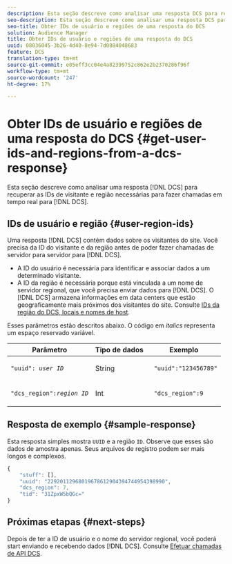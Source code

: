 ```yaml
---
description: Esta seção descreve como analisar uma resposta DCS para recuperar as IDs de visitante e região necessárias para fazer chamadas em tempo real para o DCS.
seo-description: Esta seção descreve como analisar uma resposta DCS para recuperar as IDs de visitante e região necessárias para fazer chamadas em tempo real para o DCS.
seo-title: Obter IDs de usuário e regiões de uma resposta do DCS
solution: Audience Manager
title: Obter IDs de usuário e regiões de uma resposta do DCS
uuid: 08036045-3b26-4d40-8e94-7d0884048683
feature: DCS
translation-type: tm+mt
source-git-commit: e05eff3cc04e4a82399752c862e2b2370286f96f
workflow-type: tm+mt
source-wordcount: '247'
ht-degree: 17%

---
```



# Obter IDs de usuário e regiões de uma resposta do DCS {#get-user-ids-and-regions-from-a-dcs-response}

Esta seção descreve como analisar uma resposta [!DNL DCS] para recuperar as IDs de visitante e região necessárias para fazer chamadas em tempo real para [!DNL DCS].

## IDs de usuário e região {#user-region-ids}

Uma resposta [!DNL DCS] contém dados sobre os visitantes do site. Você precisa da ID do visitante e da região antes de poder fazer chamadas de servidor para servidor para [!DNL DCS].

* A ID do usuário é necessária para identificar e associar dados a um determinado visitante.
* A ID da região é necessária porque está vinculada a um nome de servidor regional, que você precisa enviar dados para [!DNL DCS]. O [!DNL DCS] armazena informações em data centers que estão geograficamente mais próximos dos visitantes do site. Consulte [IDs da região do DCS, locais e nomes de host](../../../api/dcs-intro/dcs-api-reference/dcs-regions.md).

Esses parâmetros estão descritos abaixo. O código em *italics* representa um espaço reservado variável.

<table id="table_822C02D5978348DCB7153001882D397C"> 
 <thead> 
  <tr> 
   <th colname="col1" class="entry"> Parâmetro </th> 
   <th colname="col2" class="entry"> Tipo de dados </th> 
   <th colname="col3" class="entry"> Exemplo </th> 
  </tr> 
 </thead>
 <tbody> 
  <tr> 
   <td colname="col1"> <p><code>"uuid": <i>user ID</i></code> </p> </td> 
   <td colname="col2"> <p>String   </p> </td> 
   <td colname="col3"> <p> <code> "uuid":"123456789"</code> </p> </td> 
  </tr> 
  <tr> 
   <td colname="col1"> <p><code>"dcs_region":<i>region ID</i></code> </p> </td> 
   <td colname="col2"> <p>Int </p> </td> 
   <td colname="col3"> <p> <code> "dcs_region":9</code> </p> </td> 
  </tr> 
 </tbody> 
</table>

## Resposta de exemplo {#sample-response}

Esta resposta simples mostra `UUID` e a região `ID`. Observe que esses são dados de amostra apenas. Seus arquivos de registro podem ser mais longos e complexos.

```js
{
    "stuff": [],
    "uuid": "22920112968019678612904394744954398990",
    "dcs_region": 7,
    "tid": "31ZpxW5bQGc="
}
```

## Próximas etapas {#next-steps}

Depois de ter a ID de usuário e o nome do servidor regional, você poderá start enviando e recebendo dados [!DNL DCS]. Consulte [Efetuar chamadas de API DCS](../../../api/dcs-intro/dcs-s2s/dcs-s2s-calls.md).
